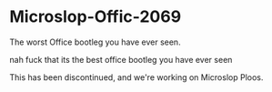 # Microslop-Offic-2069
The worst Office bootleg you have ever seen.

nah fuck that its the best office bootleg you have ever seen


This has been discontinued, and we're working on Microslop Ploos.
